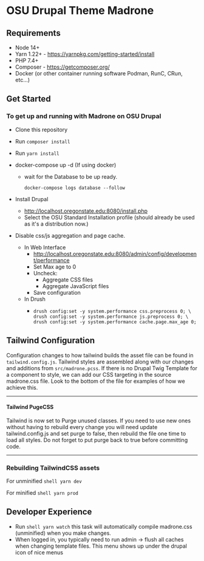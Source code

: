 # OSU Drupal Theme Madrone

## Requirements

- Node 14+
- Yarn 1.22+ - https://yarnpkg.com/getting-started/install
- PHP 7.4+
- Composer - https://getcomposer.org/
- Docker (or other container running software Podman, RunC, CRun, etc...)

## Get Started

### To get up and running with Madrone on OSU Drupal

- Clone this repository
- Run `composer install`
- Run `yarn install`
- docker-compose up -d (If using docker)

  - wait for the Database to be up ready.

    ```shell
    docker-compose logs database --follow
    ```

- Install Drupal
  - http://localhost.oregonstate.edu:8080/install.php
  - Select the OSU Standard Installation profile (should already be used as it's
    a distribution now.)
- Disable css/js aggregation and page cache.
  - In Web Interface
    - http://localhost.oregonstate.edu:8080/admin/config/development/performance
    - Set Max age to 0
    - Uncheck:
      - Aggregate CSS files
      - Aggregate JavaScript files
    - Save configuration
  - In Drush
    - ```shell
      drush config:set -y system.performance css.preprocess 0; \
      drush config:set -y system.performance js.preprocess 0; \
      drush config:set -y system.performance cache.page.max_age 0;
      ```

## Tailwind Configuration

Configuration changes to how tailwind builds the asset file can be found
in `tailwind.config.js`. Tailwind styles are assembled along with our changes
and additions from `src/madrone.pcss`. If there is no Drupal Twig Template for a
component to style, we can add our CSS targeting in the source madrone.css file.
Look to the bottom of the file for examples of how we achieve this.

---

#### Tailwind PugeCSS

Tailwind is now set to Purge unused classes. If you need to use new ones without
having to rebuild every change you will need update tailwind.config.js and set
purge to false, then rebuild the file one time to load all styles. Do not forget
to put purge back to true before committing code.

---

### Rebuilding TailwindCSS assets

For unminified ```shell yarn dev```

For minified ```shell yarn prod```

## Developer Experience

- Run ```shell yarn watch``` this task will automatically compile madrone.css
  (unminified) when you make changes.
- When logged in, you typically need to run admin -> flush all caches when
  changing template files. This menu shows up under the drupal icon of nice
  menus
